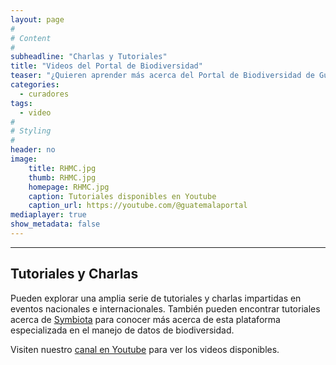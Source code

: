 ```yaml
---
layout: page
#
# Content
#
subheadline: "Charlas y Tutoriales"
title: "Videos del Portal de Biodiversidad"
teaser: "¿Quieren aprender más acerca del Portal de Biodiversidad de Guatemala? Pueden explorar nuestra serie de videos con charlas informativas y tutoriales acerca las herramientas disponibles para el manejo y digitalización de colecciones. "
categories:
  - curadores
tags:
  - video
#
# Styling
#
header: no
image:
    title: RHMC.jpg
    thumb: RHMC.jpg
    homepage: RHMC.jpg
    caption: Tutoriales disponibles en Youtube
    caption_url: https://youtube.com/@guatemalaportal
mediaplayer: true
show_metadata: false
---
```


---

## Tutoriales y Charlas

Pueden explorar una amplia serie de tutoriales y charlas impartidas en eventos nacionales e internacionales. También pueden encontrar tutoriales acerca de [Symbiota](https://symbiota.org/es) para conocer más acerca de esta plataforma especializada en el manejo de datos de biodiversidad. 

Visiten nuestro [canal en Youtube](https://youtube.com/@guatemalaportal) para ver los videos disponibles.



